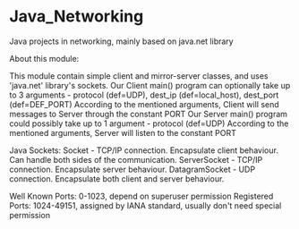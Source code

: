 # Java_Networking
Java projects in networking, mainly based on java.net library

About this module:

This module contain simple client and mirror-server classes, and uses 'java.net' library's sockets.
Our Client main() program can optionally take up to 3 arguments -
  protocol (def=UDP), dest_ip (def=local_host), dest_port (def=DEF_PORT)
According to the mentioned arguments, Client will send messages to Server through the constant PORT
Our Server main() program could possibly take up to 1 argument - protocol (def=UDP)
According to the mentioned arguments, Server will listen to the constant PORT

Java Sockets:
Socket - TCP/IP connection. Encapsulate client behaviour. Can handle both sides of the communication.
ServerSocket - TCP/IP connection. Encapsulate server behaviour.
DatagramSocket - UDP connection. Encapsulate both client and server behaviour.

Well Known Ports: 0-1023, depend on superuser permission
Registered Ports: 1024-49151, assigned by IANA standard, usually don't need special permission

